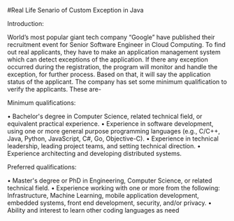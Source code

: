 #Real Life Senario of Custom Exception in Java     

Introduction:

  World’s most popular giant tech company “Google” have published their recruitment event for Senior Software Engineer in Cloud Computing. To find out real applicants, they have to make an application management system which can detect exceptions of the application. If there any exception occurred during the registration, the program will monitor and handle the exception, for further process. Based on that, it will say the application status of the applicant. The company has set some minimum qualification to verify the applicants. These are-


Minimum qualifications:

• Bachelor's degree in Computer Science, related technical field, or equivalent practical experience. • Experience in software development, using one or more general purpose programming languages (e.g., C/C++, Java, Python, JavaScript, C#, Go, Objective-C). • Experience in technical leadership, leading project teams, and setting technical direction. • Experience architecting and developing distributed systems.



Preferred qualifications:


• Master's degree or PhD in Engineering, Computer Science, or related technical field. • Experience working with one or more from the following: Infrastructure, Machine Learning, mobile application development, embedded systems, front end development, security, and/or privacy.
• Ability and interest to learn other coding languages as need


